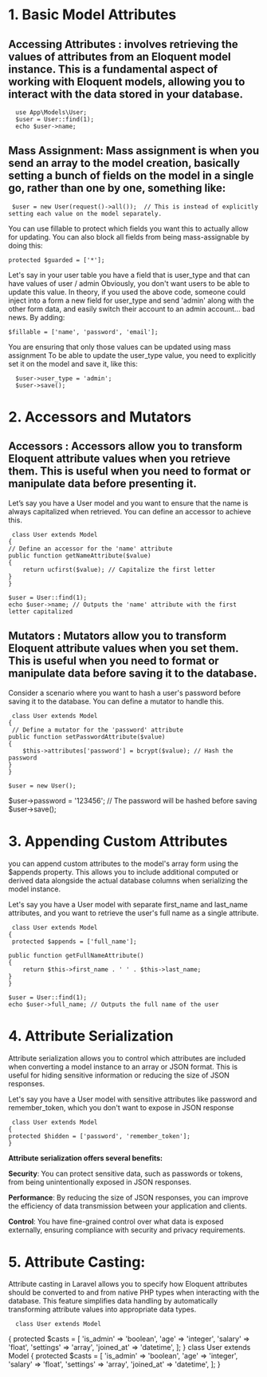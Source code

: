 
# 1. Basic Model Attributes
   ## Accessing Attributes :  involves retrieving the values of attributes from an Eloquent model instance. This is a fundamental aspect of working with Eloquent models, allowing  you to interact with the data stored in your database.
      use App\Models\User;
      $user = User::find(1);
      echo $user->name;

## Mass Assignment: Mass assignment is when you send an array to the model creation, basically setting a bunch of fields on the model in a single go, rather than one by one, something like:

     $user = new User(request()->all());  // This is instead of explicitly setting each value on the model separately.

You can use fillable to protect which fields you want this to actually allow for updating.
You can also block all fields from being mass-assignable by doing this:

    protected $guarded = ['*'];

Let's say in your user table you have a field that is user_type and that can have values of user / admin
Obviously, you don't want users to be able to update this value. In theory, if you used the above code, someone could inject into a form a new field for user_type and send 'admin' along with the other form data, and easily switch their account to an admin account... bad news.
By adding:

    $fillable = ['name', 'password', 'email'];

You are ensuring that only those values can be updated using mass assignment
To be able to update the user_type value, you need to explicitly set it on the model and save it, like this:

      $user->user_type = 'admin';
      $user->save();
# 2. Accessors and Mutators
  ## Accessors : Accessors allow you to transform Eloquent attribute values when you retrieve them. This is useful when you need to format or manipulate data before presenting it.
  
Let’s say you have a User model and you want to ensure that the name is always capitalized when retrieved. You can define an accessor to achieve this.

     class User extends Model
    {
    // Define an accessor for the 'name' attribute
    public function getNameAttribute($value)
    {
        return ucfirst($value); // Capitalize the first letter
    }
    }

    $user = User::find(1);
    echo $user->name; // Outputs the 'name' attribute with the first letter capitalized
    
  ## Mutators : Mutators allow you to transform Eloquent attribute values when you set them. This is useful when you need to format or manipulate data before saving it to the database.
  
Consider a scenario where you want to hash a user's password before saving it to the database. You can define a mutator to handle this.

     class User extends Model
    {
     // Define a mutator for the 'password' attribute
    public function setPasswordAttribute($value)
    {
        $this->attributes['password'] = bcrypt($value); // Hash the password
    }
    }

    $user = new User();
   $user->password = '123456'; // The password will be hashed before saving
   $user->save();

# 3. Appending Custom Attributes

  you can append custom attributes to the model's array form using the $appends property. This allows you to include additional computed or derived data alongside the actual database columns when serializing the model instance.

  Let's say you have a User model with separate first_name and last_name attributes, and you want to retrieve the user's full name as a single attribute.

     class User extends Model
    {
     protected $appends = ['full_name'];

    public function getFullNameAttribute()
    {
        return $this->first_name . ' ' . $this->last_name;
    }
    }

    $user = User::find(1);
    echo $user->full_name; // Outputs the full name of the user

    
# 4. Attribute Serialization

 Attribute serialization allows you to control which attributes are included when converting a model instance to an array or JSON format. This is useful for hiding sensitive information or reducing the size of JSON responses.
 
Let's say you have a User model with sensitive attributes like password and remember_token, which you don't want to expose in JSON response

     class User extends Model
    {
    protected $hidden = ['password', 'remember_token'];
    }

   **Attribute serialization offers several benefits:**
   
  **Security**: You can protect sensitive data, such as passwords or tokens, from being unintentionally exposed in JSON responses.
   
  **Performance**: By reducing the size of JSON responses, you can improve the efficiency of data transmission between your application and clients.
   
   **Control**: You have fine-grained control over what data is exposed externally, ensuring compliance with security and privacy requirements.
   

   # 5. Attribute Casting:
   
   Attribute casting in Laravel allows you to specify how Eloquent attributes should be converted to and from native PHP types when interacting with the database. This feature simplifies data handling by automatically transforming attribute values into appropriate data types.

      class User extends Model
   {
       protected $casts = [
           'is_admin' => 'boolean',
           'age' => 'integer',
           'salary' => 'float',
           'settings' => 'array',
           'joined_at' => 'datetime',
       ];
   }
     class User extends Model
    {
   protected $casts = [
           'is_admin' => 'boolean',
           'age' => 'integer',
           'salary' => 'float',
           'settings' => 'array',
           'joined_at' => 'datetime',
       ];
    }
       
     
